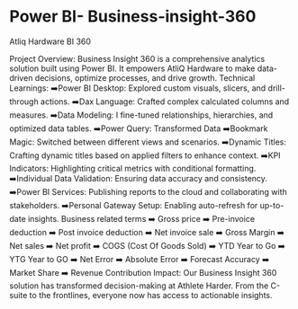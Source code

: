 # Power BI- Business-insight-360
Atliq Hardware BI 360

Project Overview:
Business Insight 360 is a comprehensive analytics solution built using Power BI. It empowers AtliQ Hardware to make data-driven decisions, optimize processes, and drive growth.
Technical Learnings:
➡️Power BI Desktop: Explored custom visuals, slicers, and drill-through actions.
➡️Dax Language: Crafted complex calculated columns and measures. 
➡️Data Modeling: I fine-tuned relationships, hierarchies, and optimized data tables.
➡️Power Query: Transformed Data
➡️Bookmark Magic: Switched between different views and scenarios.
➡️Dynamic Titles: Crafting dynamic titles based on applied filters to enhance context.
➡️KPI Indicators: Highlighting critical metrics with conditional formatting.
➡️Individual Data Validation: Ensuring data accuracy and consistency.
➡️Power BI Services: Publishing reports to the cloud and collaborating with stakeholders.
➡️Personal Gateway Setup: Enabling auto-refresh for up-to-date insights.
Business related terms 
➡️ Gross price
➡️ Pre-invoice deduction
➡️ Post invoice deduction
➡️ Net invoice sale
➡️ Gross Margin
➡️ Net sales
➡️ Net profit
➡️ COGS (Cost Of Goods Sold)
➡️ YTD Year to Go
➡️ YTG Year to GO
➡️ Net Error
➡️ Absolute Error
➡️ Forecast Accuracy
➡️ Market Share
➡️ Revenue Contribution
Impact:
Our Business Insight 360 solution has transformed decision-making at Athlete Harder. From the C-suite to the frontlines, everyone now has access to actionable insights.
